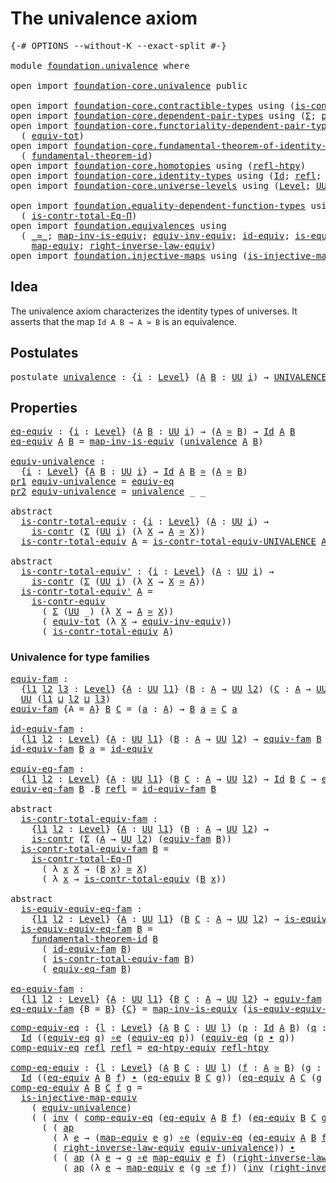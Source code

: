 # The univalence axiom

<pre class="Agda"><a id="33" class="Symbol">{-#</a> <a id="37" class="Keyword">OPTIONS</a> <a id="45" class="Pragma">--without-K</a> <a id="57" class="Pragma">--exact-split</a> <a id="71" class="Symbol">#-}</a>

<a id="76" class="Keyword">module</a> <a id="83" href="foundation.univalence.html" class="Module">foundation.univalence</a> <a id="105" class="Keyword">where</a>

<a id="112" class="Keyword">open</a> <a id="117" class="Keyword">import</a> <a id="124" href="foundation-core.univalence.html" class="Module">foundation-core.univalence</a> <a id="151" class="Keyword">public</a>

<a id="159" class="Keyword">open</a> <a id="164" class="Keyword">import</a> <a id="171" href="foundation-core.contractible-types.html" class="Module">foundation-core.contractible-types</a> <a id="206" class="Keyword">using</a> <a id="212" class="Symbol">(</a><a id="213" href="foundation-core.contractible-types.html#992" class="Function">is-contr</a><a id="221" class="Symbol">;</a> <a id="223" href="foundation-core.contractible-types.html#3297" class="Function">is-contr-equiv</a><a id="237" class="Symbol">)</a>
<a id="239" class="Keyword">open</a> <a id="244" class="Keyword">import</a> <a id="251" href="foundation-core.dependent-pair-types.html" class="Module">foundation-core.dependent-pair-types</a> <a id="288" class="Keyword">using</a> <a id="294" class="Symbol">(</a><a id="295" href="foundation-core.dependent-pair-types.html#502" class="Record">Σ</a><a id="296" class="Symbol">;</a> <a id="298" href="foundation-core.dependent-pair-types.html#575" class="InductiveConstructor">pair</a><a id="302" class="Symbol">;</a> <a id="304" href="foundation-core.dependent-pair-types.html#592" class="Field">pr1</a><a id="307" class="Symbol">;</a> <a id="309" href="foundation-core.dependent-pair-types.html#604" class="Field">pr2</a><a id="312" class="Symbol">)</a>
<a id="314" class="Keyword">open</a> <a id="319" class="Keyword">import</a> <a id="326" href="foundation-core.functoriality-dependent-pair-types.html" class="Module">foundation-core.functoriality-dependent-pair-types</a> <a id="377" class="Keyword">using</a>
  <a id="385" class="Symbol">(</a> <a id="387" href="foundation-core.functoriality-dependent-pair-types.html#6804" class="Function">equiv-tot</a><a id="396" class="Symbol">)</a>
<a id="398" class="Keyword">open</a> <a id="403" class="Keyword">import</a> <a id="410" href="foundation-core.fundamental-theorem-of-identity-types.html" class="Module">foundation-core.fundamental-theorem-of-identity-types</a> <a id="464" class="Keyword">using</a>
  <a id="472" class="Symbol">(</a> <a id="474" href="foundation-core.fundamental-theorem-of-identity-types.html#1888" class="Function">fundamental-theorem-id</a><a id="496" class="Symbol">)</a>
<a id="498" class="Keyword">open</a> <a id="503" class="Keyword">import</a> <a id="510" href="foundation-core.homotopies.html" class="Module">foundation-core.homotopies</a> <a id="537" class="Keyword">using</a> <a id="543" class="Symbol">(</a><a id="544" href="foundation-core.homotopies.html#632" class="Function">refl-htpy</a><a id="553" class="Symbol">)</a>
<a id="555" class="Keyword">open</a> <a id="560" class="Keyword">import</a> <a id="567" href="foundation-core.identity-types.html" class="Module">foundation-core.identity-types</a> <a id="598" class="Keyword">using</a> <a id="604" class="Symbol">(</a><a id="605" href="foundation-core.identity-types.html#641" class="Datatype">Id</a><a id="607" class="Symbol">;</a> <a id="609" href="foundation-core.identity-types.html#694" class="InductiveConstructor">refl</a><a id="613" class="Symbol">;</a> <a id="615" href="foundation-core.identity-types.html#1239" class="Function Operator">_∙_</a><a id="618" class="Symbol">;</a> <a id="620" href="foundation-core.identity-types.html#1552" class="Function">inv</a><a id="623" class="Symbol">;</a> <a id="625" href="foundation-core.identity-types.html#2853" class="Function">ap</a><a id="627" class="Symbol">)</a>
<a id="629" class="Keyword">open</a> <a id="634" class="Keyword">import</a> <a id="641" href="foundation-core.universe-levels.html" class="Module">foundation-core.universe-levels</a> <a id="673" class="Keyword">using</a> <a id="679" class="Symbol">(</a><a id="680" href="Agda.Primitive.html#597" class="Postulate">Level</a><a id="685" class="Symbol">;</a> <a id="687" href="foundation-core.universe-levels.html#222" class="Primitive">UU</a><a id="689" class="Symbol">;</a> <a id="691" href="Agda.Primitive.html#810" class="Primitive Operator">_⊔_</a><a id="694" class="Symbol">)</a>

<a id="697" class="Keyword">open</a> <a id="702" class="Keyword">import</a> <a id="709" href="foundation.equality-dependent-function-types.html" class="Module">foundation.equality-dependent-function-types</a> <a id="754" class="Keyword">using</a>
  <a id="762" class="Symbol">(</a> <a id="764" href="foundation.equality-dependent-function-types.html#1038" class="Function">is-contr-total-Eq-Π</a><a id="783" class="Symbol">)</a>
<a id="785" class="Keyword">open</a> <a id="790" class="Keyword">import</a> <a id="797" href="foundation.equivalences.html" class="Module">foundation.equivalences</a> <a id="821" class="Keyword">using</a>
  <a id="829" class="Symbol">(</a> <a id="831" href="foundation-core.equivalences.html#1607" class="Function Operator">_≃_</a><a id="834" class="Symbol">;</a> <a id="836" href="foundation-core.equivalences.html#4173" class="Function">map-inv-is-equiv</a><a id="852" class="Symbol">;</a> <a id="854" href="foundation.equivalences.html#16010" class="Function">equiv-inv-equiv</a><a id="869" class="Symbol">;</a> <a id="871" href="foundation-core.equivalences.html#2480" class="Function">id-equiv</a><a id="879" class="Symbol">;</a> <a id="881" href="foundation-core.equivalences.html#1542" class="Function">is-equiv</a><a id="889" class="Symbol">;</a> <a id="891" href="foundation-core.equivalences.html#7855" class="Function Operator">_∘e_</a><a id="895" class="Symbol">;</a> <a id="897" href="foundation.equivalences.html#13491" class="Function">eq-htpy-equiv</a><a id="910" class="Symbol">;</a>
    <a id="916" href="foundation-core.equivalences.html#1807" class="Function">map-equiv</a><a id="925" class="Symbol">;</a> <a id="927" href="foundation.equivalences.html#15445" class="Function">right-inverse-law-equiv</a><a id="950" class="Symbol">)</a>
<a id="952" class="Keyword">open</a> <a id="957" class="Keyword">import</a> <a id="964" href="foundation.injective-maps.html" class="Module">foundation.injective-maps</a> <a id="990" class="Keyword">using</a> <a id="996" class="Symbol">(</a><a id="997" href="foundation.injective-maps.html#3001" class="Function">is-injective-map-equiv</a><a id="1019" class="Symbol">)</a>
</pre>
## Idea

The univalence axiom characterizes the identity types of universes. It asserts that the map `Id A B → A ≃ B` is an equivalence.

## Postulates

<pre class="Agda"><a id="1187" class="Keyword">postulate</a> <a id="univalence"></a><a id="1197" href="foundation.univalence.html#1197" class="Postulate">univalence</a> <a id="1208" class="Symbol">:</a> <a id="1210" class="Symbol">{</a><a id="1211" href="foundation.univalence.html#1211" class="Bound">i</a> <a id="1213" class="Symbol">:</a> <a id="1215" href="Agda.Primitive.html#597" class="Postulate">Level</a><a id="1220" class="Symbol">}</a> <a id="1222" class="Symbol">(</a><a id="1223" href="foundation.univalence.html#1223" class="Bound">A</a> <a id="1225" href="foundation.univalence.html#1225" class="Bound">B</a> <a id="1227" class="Symbol">:</a> <a id="1229" href="foundation-core.universe-levels.html#222" class="Primitive">UU</a> <a id="1232" href="foundation.univalence.html#1211" class="Bound">i</a><a id="1233" class="Symbol">)</a> <a id="1235" class="Symbol">→</a> <a id="1237" href="foundation-core.univalence.html#920" class="Function">UNIVALENCE</a> <a id="1248" href="foundation.univalence.html#1223" class="Bound">A</a> <a id="1250" href="foundation.univalence.html#1225" class="Bound">B</a>
</pre>
## Properties

<pre class="Agda"><a id="eq-equiv"></a><a id="1280" href="foundation.univalence.html#1280" class="Function">eq-equiv</a> <a id="1289" class="Symbol">:</a> <a id="1291" class="Symbol">{</a><a id="1292" href="foundation.univalence.html#1292" class="Bound">i</a> <a id="1294" class="Symbol">:</a> <a id="1296" href="Agda.Primitive.html#597" class="Postulate">Level</a><a id="1301" class="Symbol">}</a> <a id="1303" class="Symbol">(</a><a id="1304" href="foundation.univalence.html#1304" class="Bound">A</a> <a id="1306" href="foundation.univalence.html#1306" class="Bound">B</a> <a id="1308" class="Symbol">:</a> <a id="1310" href="foundation-core.universe-levels.html#222" class="Primitive">UU</a> <a id="1313" href="foundation.univalence.html#1292" class="Bound">i</a><a id="1314" class="Symbol">)</a> <a id="1316" class="Symbol">→</a> <a id="1318" class="Symbol">(</a><a id="1319" href="foundation.univalence.html#1304" class="Bound">A</a> <a id="1321" href="foundation-core.equivalences.html#1607" class="Function Operator">≃</a> <a id="1323" href="foundation.univalence.html#1306" class="Bound">B</a><a id="1324" class="Symbol">)</a> <a id="1326" class="Symbol">→</a> <a id="1328" href="foundation-core.identity-types.html#641" class="Datatype">Id</a> <a id="1331" href="foundation.univalence.html#1304" class="Bound">A</a> <a id="1333" href="foundation.univalence.html#1306" class="Bound">B</a>
<a id="1335" href="foundation.univalence.html#1280" class="Function">eq-equiv</a> <a id="1344" href="foundation.univalence.html#1344" class="Bound">A</a> <a id="1346" href="foundation.univalence.html#1346" class="Bound">B</a> <a id="1348" class="Symbol">=</a> <a id="1350" href="foundation-core.equivalences.html#4173" class="Function">map-inv-is-equiv</a> <a id="1367" class="Symbol">(</a><a id="1368" href="foundation.univalence.html#1197" class="Postulate">univalence</a> <a id="1379" href="foundation.univalence.html#1344" class="Bound">A</a> <a id="1381" href="foundation.univalence.html#1346" class="Bound">B</a><a id="1382" class="Symbol">)</a>

<a id="equiv-univalence"></a><a id="1385" href="foundation.univalence.html#1385" class="Function">equiv-univalence</a> <a id="1402" class="Symbol">:</a>
  <a id="1406" class="Symbol">{</a><a id="1407" href="foundation.univalence.html#1407" class="Bound">i</a> <a id="1409" class="Symbol">:</a> <a id="1411" href="Agda.Primitive.html#597" class="Postulate">Level</a><a id="1416" class="Symbol">}</a> <a id="1418" class="Symbol">{</a><a id="1419" href="foundation.univalence.html#1419" class="Bound">A</a> <a id="1421" href="foundation.univalence.html#1421" class="Bound">B</a> <a id="1423" class="Symbol">:</a> <a id="1425" href="foundation-core.universe-levels.html#222" class="Primitive">UU</a> <a id="1428" href="foundation.univalence.html#1407" class="Bound">i</a><a id="1429" class="Symbol">}</a> <a id="1431" class="Symbol">→</a> <a id="1433" href="foundation-core.identity-types.html#641" class="Datatype">Id</a> <a id="1436" href="foundation.univalence.html#1419" class="Bound">A</a> <a id="1438" href="foundation.univalence.html#1421" class="Bound">B</a> <a id="1440" href="foundation-core.equivalences.html#1607" class="Function Operator">≃</a> <a id="1442" class="Symbol">(</a><a id="1443" href="foundation.univalence.html#1419" class="Bound">A</a> <a id="1445" href="foundation-core.equivalences.html#1607" class="Function Operator">≃</a> <a id="1447" href="foundation.univalence.html#1421" class="Bound">B</a><a id="1448" class="Symbol">)</a>
<a id="1450" href="foundation-core.dependent-pair-types.html#592" class="Field">pr1</a> <a id="1454" href="foundation.univalence.html#1385" class="Function">equiv-univalence</a> <a id="1471" class="Symbol">=</a> <a id="1473" href="foundation-core.univalence.html#832" class="Function">equiv-eq</a>
<a id="1482" href="foundation-core.dependent-pair-types.html#604" class="Field">pr2</a> <a id="1486" href="foundation.univalence.html#1385" class="Function">equiv-univalence</a> <a id="1503" class="Symbol">=</a> <a id="1505" href="foundation.univalence.html#1197" class="Postulate">univalence</a> <a id="1516" class="Symbol">_</a> <a id="1518" class="Symbol">_</a>

<a id="1521" class="Keyword">abstract</a>
  <a id="is-contr-total-equiv"></a><a id="1532" href="foundation.univalence.html#1532" class="Function">is-contr-total-equiv</a> <a id="1553" class="Symbol">:</a> <a id="1555" class="Symbol">{</a><a id="1556" href="foundation.univalence.html#1556" class="Bound">i</a> <a id="1558" class="Symbol">:</a> <a id="1560" href="Agda.Primitive.html#597" class="Postulate">Level</a><a id="1565" class="Symbol">}</a> <a id="1567" class="Symbol">(</a><a id="1568" href="foundation.univalence.html#1568" class="Bound">A</a> <a id="1570" class="Symbol">:</a> <a id="1572" href="foundation-core.universe-levels.html#222" class="Primitive">UU</a> <a id="1575" href="foundation.univalence.html#1556" class="Bound">i</a><a id="1576" class="Symbol">)</a> <a id="1578" class="Symbol">→</a>
    <a id="1584" href="foundation-core.contractible-types.html#992" class="Function">is-contr</a> <a id="1593" class="Symbol">(</a><a id="1594" href="foundation-core.dependent-pair-types.html#502" class="Record">Σ</a> <a id="1596" class="Symbol">(</a><a id="1597" href="foundation-core.universe-levels.html#222" class="Primitive">UU</a> <a id="1600" href="foundation.univalence.html#1556" class="Bound">i</a><a id="1601" class="Symbol">)</a> <a id="1603" class="Symbol">(λ</a> <a id="1606" href="foundation.univalence.html#1606" class="Bound">X</a> <a id="1608" class="Symbol">→</a> <a id="1610" href="foundation.univalence.html#1568" class="Bound">A</a> <a id="1612" href="foundation-core.equivalences.html#1607" class="Function Operator">≃</a> <a id="1614" href="foundation.univalence.html#1606" class="Bound">X</a><a id="1615" class="Symbol">))</a>
  <a id="1620" href="foundation.univalence.html#1532" class="Function">is-contr-total-equiv</a> <a id="1641" href="foundation.univalence.html#1641" class="Bound">A</a> <a id="1643" class="Symbol">=</a> <a id="1645" href="foundation-core.univalence.html#1151" class="Function">is-contr-total-equiv-UNIVALENCE</a> <a id="1677" href="foundation.univalence.html#1641" class="Bound">A</a> <a id="1679" class="Symbol">(</a><a id="1680" href="foundation.univalence.html#1197" class="Postulate">univalence</a> <a id="1691" href="foundation.univalence.html#1641" class="Bound">A</a><a id="1692" class="Symbol">)</a>

<a id="1695" class="Keyword">abstract</a>
  <a id="is-contr-total-equiv&#39;"></a><a id="1706" href="foundation.univalence.html#1706" class="Function">is-contr-total-equiv&#39;</a> <a id="1728" class="Symbol">:</a> <a id="1730" class="Symbol">{</a><a id="1731" href="foundation.univalence.html#1731" class="Bound">i</a> <a id="1733" class="Symbol">:</a> <a id="1735" href="Agda.Primitive.html#597" class="Postulate">Level</a><a id="1740" class="Symbol">}</a> <a id="1742" class="Symbol">(</a><a id="1743" href="foundation.univalence.html#1743" class="Bound">A</a> <a id="1745" class="Symbol">:</a> <a id="1747" href="foundation-core.universe-levels.html#222" class="Primitive">UU</a> <a id="1750" href="foundation.univalence.html#1731" class="Bound">i</a><a id="1751" class="Symbol">)</a> <a id="1753" class="Symbol">→</a>
    <a id="1759" href="foundation-core.contractible-types.html#992" class="Function">is-contr</a> <a id="1768" class="Symbol">(</a><a id="1769" href="foundation-core.dependent-pair-types.html#502" class="Record">Σ</a> <a id="1771" class="Symbol">(</a><a id="1772" href="foundation-core.universe-levels.html#222" class="Primitive">UU</a> <a id="1775" href="foundation.univalence.html#1731" class="Bound">i</a><a id="1776" class="Symbol">)</a> <a id="1778" class="Symbol">(λ</a> <a id="1781" href="foundation.univalence.html#1781" class="Bound">X</a> <a id="1783" class="Symbol">→</a> <a id="1785" href="foundation.univalence.html#1781" class="Bound">X</a> <a id="1787" href="foundation-core.equivalences.html#1607" class="Function Operator">≃</a> <a id="1789" href="foundation.univalence.html#1743" class="Bound">A</a><a id="1790" class="Symbol">))</a>
  <a id="1795" href="foundation.univalence.html#1706" class="Function">is-contr-total-equiv&#39;</a> <a id="1817" href="foundation.univalence.html#1817" class="Bound">A</a> <a id="1819" class="Symbol">=</a>
    <a id="1825" href="foundation-core.contractible-types.html#3297" class="Function">is-contr-equiv</a>
      <a id="1846" class="Symbol">(</a> <a id="1848" href="foundation-core.dependent-pair-types.html#502" class="Record">Σ</a> <a id="1850" class="Symbol">(</a><a id="1851" href="foundation-core.universe-levels.html#222" class="Primitive">UU</a> <a id="1854" class="Symbol">_)</a> <a id="1857" class="Symbol">(λ</a> <a id="1860" href="foundation.univalence.html#1860" class="Bound">X</a> <a id="1862" class="Symbol">→</a> <a id="1864" href="foundation.univalence.html#1817" class="Bound">A</a> <a id="1866" href="foundation-core.equivalences.html#1607" class="Function Operator">≃</a> <a id="1868" href="foundation.univalence.html#1860" class="Bound">X</a><a id="1869" class="Symbol">))</a>
      <a id="1878" class="Symbol">(</a> <a id="1880" href="foundation-core.functoriality-dependent-pair-types.html#6804" class="Function">equiv-tot</a> <a id="1890" class="Symbol">(λ</a> <a id="1893" href="foundation.univalence.html#1893" class="Bound">X</a> <a id="1895" class="Symbol">→</a> <a id="1897" href="foundation.equivalences.html#16010" class="Function">equiv-inv-equiv</a><a id="1912" class="Symbol">))</a>
      <a id="1921" class="Symbol">(</a> <a id="1923" href="foundation.univalence.html#1532" class="Function">is-contr-total-equiv</a> <a id="1944" href="foundation.univalence.html#1817" class="Bound">A</a><a id="1945" class="Symbol">)</a>
</pre>
### Univalence for type families

<pre class="Agda"><a id="equiv-fam"></a><a id="1994" href="foundation.univalence.html#1994" class="Function">equiv-fam</a> <a id="2004" class="Symbol">:</a>
  <a id="2008" class="Symbol">{</a><a id="2009" href="foundation.univalence.html#2009" class="Bound">l1</a> <a id="2012" href="foundation.univalence.html#2012" class="Bound">l2</a> <a id="2015" href="foundation.univalence.html#2015" class="Bound">l3</a> <a id="2018" class="Symbol">:</a> <a id="2020" href="Agda.Primitive.html#597" class="Postulate">Level</a><a id="2025" class="Symbol">}</a> <a id="2027" class="Symbol">{</a><a id="2028" href="foundation.univalence.html#2028" class="Bound">A</a> <a id="2030" class="Symbol">:</a> <a id="2032" href="foundation-core.universe-levels.html#222" class="Primitive">UU</a> <a id="2035" href="foundation.univalence.html#2009" class="Bound">l1</a><a id="2037" class="Symbol">}</a> <a id="2039" class="Symbol">(</a><a id="2040" href="foundation.univalence.html#2040" class="Bound">B</a> <a id="2042" class="Symbol">:</a> <a id="2044" href="foundation.univalence.html#2028" class="Bound">A</a> <a id="2046" class="Symbol">→</a> <a id="2048" href="foundation-core.universe-levels.html#222" class="Primitive">UU</a> <a id="2051" href="foundation.univalence.html#2012" class="Bound">l2</a><a id="2053" class="Symbol">)</a> <a id="2055" class="Symbol">(</a><a id="2056" href="foundation.univalence.html#2056" class="Bound">C</a> <a id="2058" class="Symbol">:</a> <a id="2060" href="foundation.univalence.html#2028" class="Bound">A</a> <a id="2062" class="Symbol">→</a> <a id="2064" href="foundation-core.universe-levels.html#222" class="Primitive">UU</a> <a id="2067" href="foundation.univalence.html#2015" class="Bound">l3</a><a id="2069" class="Symbol">)</a> <a id="2071" class="Symbol">→</a>
  <a id="2075" href="foundation-core.universe-levels.html#222" class="Primitive">UU</a> <a id="2078" class="Symbol">(</a><a id="2079" href="foundation.univalence.html#2009" class="Bound">l1</a> <a id="2082" href="Agda.Primitive.html#810" class="Primitive Operator">⊔</a> <a id="2084" href="foundation.univalence.html#2012" class="Bound">l2</a> <a id="2087" href="Agda.Primitive.html#810" class="Primitive Operator">⊔</a> <a id="2089" href="foundation.univalence.html#2015" class="Bound">l3</a><a id="2091" class="Symbol">)</a>
<a id="2093" href="foundation.univalence.html#1994" class="Function">equiv-fam</a> <a id="2103" class="Symbol">{</a><a id="2104" class="Argument">A</a> <a id="2106" class="Symbol">=</a> <a id="2108" href="foundation.univalence.html#2108" class="Bound">A</a><a id="2109" class="Symbol">}</a> <a id="2111" href="foundation.univalence.html#2111" class="Bound">B</a> <a id="2113" href="foundation.univalence.html#2113" class="Bound">C</a> <a id="2115" class="Symbol">=</a> <a id="2117" class="Symbol">(</a><a id="2118" href="foundation.univalence.html#2118" class="Bound">a</a> <a id="2120" class="Symbol">:</a> <a id="2122" href="foundation.univalence.html#2108" class="Bound">A</a><a id="2123" class="Symbol">)</a> <a id="2125" class="Symbol">→</a> <a id="2127" href="foundation.univalence.html#2111" class="Bound">B</a> <a id="2129" href="foundation.univalence.html#2118" class="Bound">a</a> <a id="2131" href="foundation-core.equivalences.html#1607" class="Function Operator">≃</a> <a id="2133" href="foundation.univalence.html#2113" class="Bound">C</a> <a id="2135" href="foundation.univalence.html#2118" class="Bound">a</a>

<a id="id-equiv-fam"></a><a id="2138" href="foundation.univalence.html#2138" class="Function">id-equiv-fam</a> <a id="2151" class="Symbol">:</a>
  <a id="2155" class="Symbol">{</a><a id="2156" href="foundation.univalence.html#2156" class="Bound">l1</a> <a id="2159" href="foundation.univalence.html#2159" class="Bound">l2</a> <a id="2162" class="Symbol">:</a> <a id="2164" href="Agda.Primitive.html#597" class="Postulate">Level</a><a id="2169" class="Symbol">}</a> <a id="2171" class="Symbol">{</a><a id="2172" href="foundation.univalence.html#2172" class="Bound">A</a> <a id="2174" class="Symbol">:</a> <a id="2176" href="foundation-core.universe-levels.html#222" class="Primitive">UU</a> <a id="2179" href="foundation.univalence.html#2156" class="Bound">l1</a><a id="2181" class="Symbol">}</a> <a id="2183" class="Symbol">(</a><a id="2184" href="foundation.univalence.html#2184" class="Bound">B</a> <a id="2186" class="Symbol">:</a> <a id="2188" href="foundation.univalence.html#2172" class="Bound">A</a> <a id="2190" class="Symbol">→</a> <a id="2192" href="foundation-core.universe-levels.html#222" class="Primitive">UU</a> <a id="2195" href="foundation.univalence.html#2159" class="Bound">l2</a><a id="2197" class="Symbol">)</a> <a id="2199" class="Symbol">→</a> <a id="2201" href="foundation.univalence.html#1994" class="Function">equiv-fam</a> <a id="2211" href="foundation.univalence.html#2184" class="Bound">B</a> <a id="2213" href="foundation.univalence.html#2184" class="Bound">B</a>
<a id="2215" href="foundation.univalence.html#2138" class="Function">id-equiv-fam</a> <a id="2228" href="foundation.univalence.html#2228" class="Bound">B</a> <a id="2230" href="foundation.univalence.html#2230" class="Bound">a</a> <a id="2232" class="Symbol">=</a> <a id="2234" href="foundation-core.equivalences.html#2480" class="Function">id-equiv</a>

<a id="equiv-eq-fam"></a><a id="2244" href="foundation.univalence.html#2244" class="Function">equiv-eq-fam</a> <a id="2257" class="Symbol">:</a>
  <a id="2261" class="Symbol">{</a><a id="2262" href="foundation.univalence.html#2262" class="Bound">l1</a> <a id="2265" href="foundation.univalence.html#2265" class="Bound">l2</a> <a id="2268" class="Symbol">:</a> <a id="2270" href="Agda.Primitive.html#597" class="Postulate">Level</a><a id="2275" class="Symbol">}</a> <a id="2277" class="Symbol">{</a><a id="2278" href="foundation.univalence.html#2278" class="Bound">A</a> <a id="2280" class="Symbol">:</a> <a id="2282" href="foundation-core.universe-levels.html#222" class="Primitive">UU</a> <a id="2285" href="foundation.univalence.html#2262" class="Bound">l1</a><a id="2287" class="Symbol">}</a> <a id="2289" class="Symbol">(</a><a id="2290" href="foundation.univalence.html#2290" class="Bound">B</a> <a id="2292" href="foundation.univalence.html#2292" class="Bound">C</a> <a id="2294" class="Symbol">:</a> <a id="2296" href="foundation.univalence.html#2278" class="Bound">A</a> <a id="2298" class="Symbol">→</a> <a id="2300" href="foundation-core.universe-levels.html#222" class="Primitive">UU</a> <a id="2303" href="foundation.univalence.html#2265" class="Bound">l2</a><a id="2305" class="Symbol">)</a> <a id="2307" class="Symbol">→</a> <a id="2309" href="foundation-core.identity-types.html#641" class="Datatype">Id</a> <a id="2312" href="foundation.univalence.html#2290" class="Bound">B</a> <a id="2314" href="foundation.univalence.html#2292" class="Bound">C</a> <a id="2316" class="Symbol">→</a> <a id="2318" href="foundation.univalence.html#1994" class="Function">equiv-fam</a> <a id="2328" href="foundation.univalence.html#2290" class="Bound">B</a> <a id="2330" href="foundation.univalence.html#2292" class="Bound">C</a>
<a id="2332" href="foundation.univalence.html#2244" class="Function">equiv-eq-fam</a> <a id="2345" href="foundation.univalence.html#2345" class="Bound">B</a> <a id="2347" class="DottedPattern Symbol">.</a><a id="2348" href="foundation.univalence.html#2345" class="DottedPattern Bound">B</a> <a id="2350" href="foundation-core.identity-types.html#694" class="InductiveConstructor">refl</a> <a id="2355" class="Symbol">=</a> <a id="2357" href="foundation.univalence.html#2138" class="Function">id-equiv-fam</a> <a id="2370" href="foundation.univalence.html#2345" class="Bound">B</a>

<a id="2373" class="Keyword">abstract</a>
  <a id="is-contr-total-equiv-fam"></a><a id="2384" href="foundation.univalence.html#2384" class="Function">is-contr-total-equiv-fam</a> <a id="2409" class="Symbol">:</a>
    <a id="2415" class="Symbol">{</a><a id="2416" href="foundation.univalence.html#2416" class="Bound">l1</a> <a id="2419" href="foundation.univalence.html#2419" class="Bound">l2</a> <a id="2422" class="Symbol">:</a> <a id="2424" href="Agda.Primitive.html#597" class="Postulate">Level</a><a id="2429" class="Symbol">}</a> <a id="2431" class="Symbol">{</a><a id="2432" href="foundation.univalence.html#2432" class="Bound">A</a> <a id="2434" class="Symbol">:</a> <a id="2436" href="foundation-core.universe-levels.html#222" class="Primitive">UU</a> <a id="2439" href="foundation.univalence.html#2416" class="Bound">l1</a><a id="2441" class="Symbol">}</a> <a id="2443" class="Symbol">(</a><a id="2444" href="foundation.univalence.html#2444" class="Bound">B</a> <a id="2446" class="Symbol">:</a> <a id="2448" href="foundation.univalence.html#2432" class="Bound">A</a> <a id="2450" class="Symbol">→</a> <a id="2452" href="foundation-core.universe-levels.html#222" class="Primitive">UU</a> <a id="2455" href="foundation.univalence.html#2419" class="Bound">l2</a><a id="2457" class="Symbol">)</a> <a id="2459" class="Symbol">→</a>
    <a id="2465" href="foundation-core.contractible-types.html#992" class="Function">is-contr</a> <a id="2474" class="Symbol">(</a><a id="2475" href="foundation-core.dependent-pair-types.html#502" class="Record">Σ</a> <a id="2477" class="Symbol">(</a><a id="2478" href="foundation.univalence.html#2432" class="Bound">A</a> <a id="2480" class="Symbol">→</a> <a id="2482" href="foundation-core.universe-levels.html#222" class="Primitive">UU</a> <a id="2485" href="foundation.univalence.html#2419" class="Bound">l2</a><a id="2487" class="Symbol">)</a> <a id="2489" class="Symbol">(</a><a id="2490" href="foundation.univalence.html#1994" class="Function">equiv-fam</a> <a id="2500" href="foundation.univalence.html#2444" class="Bound">B</a><a id="2501" class="Symbol">))</a>
  <a id="2506" href="foundation.univalence.html#2384" class="Function">is-contr-total-equiv-fam</a> <a id="2531" href="foundation.univalence.html#2531" class="Bound">B</a> <a id="2533" class="Symbol">=</a>
    <a id="2539" href="foundation.equality-dependent-function-types.html#1038" class="Function">is-contr-total-Eq-Π</a>
      <a id="2565" class="Symbol">(</a> <a id="2567" class="Symbol">λ</a> <a id="2569" href="foundation.univalence.html#2569" class="Bound">x</a> <a id="2571" href="foundation.univalence.html#2571" class="Bound">X</a> <a id="2573" class="Symbol">→</a> <a id="2575" class="Symbol">(</a><a id="2576" href="foundation.univalence.html#2531" class="Bound">B</a> <a id="2578" href="foundation.univalence.html#2569" class="Bound">x</a><a id="2579" class="Symbol">)</a> <a id="2581" href="foundation-core.equivalences.html#1607" class="Function Operator">≃</a> <a id="2583" href="foundation.univalence.html#2571" class="Bound">X</a><a id="2584" class="Symbol">)</a>
      <a id="2592" class="Symbol">(</a> <a id="2594" class="Symbol">λ</a> <a id="2596" href="foundation.univalence.html#2596" class="Bound">x</a> <a id="2598" class="Symbol">→</a> <a id="2600" href="foundation.univalence.html#1532" class="Function">is-contr-total-equiv</a> <a id="2621" class="Symbol">(</a><a id="2622" href="foundation.univalence.html#2531" class="Bound">B</a> <a id="2624" href="foundation.univalence.html#2596" class="Bound">x</a><a id="2625" class="Symbol">))</a>

<a id="2629" class="Keyword">abstract</a>
  <a id="is-equiv-equiv-eq-fam"></a><a id="2640" href="foundation.univalence.html#2640" class="Function">is-equiv-equiv-eq-fam</a> <a id="2662" class="Symbol">:</a>
    <a id="2668" class="Symbol">{</a><a id="2669" href="foundation.univalence.html#2669" class="Bound">l1</a> <a id="2672" href="foundation.univalence.html#2672" class="Bound">l2</a> <a id="2675" class="Symbol">:</a> <a id="2677" href="Agda.Primitive.html#597" class="Postulate">Level</a><a id="2682" class="Symbol">}</a> <a id="2684" class="Symbol">{</a><a id="2685" href="foundation.univalence.html#2685" class="Bound">A</a> <a id="2687" class="Symbol">:</a> <a id="2689" href="foundation-core.universe-levels.html#222" class="Primitive">UU</a> <a id="2692" href="foundation.univalence.html#2669" class="Bound">l1</a><a id="2694" class="Symbol">}</a> <a id="2696" class="Symbol">(</a><a id="2697" href="foundation.univalence.html#2697" class="Bound">B</a> <a id="2699" href="foundation.univalence.html#2699" class="Bound">C</a> <a id="2701" class="Symbol">:</a> <a id="2703" href="foundation.univalence.html#2685" class="Bound">A</a> <a id="2705" class="Symbol">→</a> <a id="2707" href="foundation-core.universe-levels.html#222" class="Primitive">UU</a> <a id="2710" href="foundation.univalence.html#2672" class="Bound">l2</a><a id="2712" class="Symbol">)</a> <a id="2714" class="Symbol">→</a> <a id="2716" href="foundation-core.equivalences.html#1542" class="Function">is-equiv</a> <a id="2725" class="Symbol">(</a><a id="2726" href="foundation.univalence.html#2244" class="Function">equiv-eq-fam</a> <a id="2739" href="foundation.univalence.html#2697" class="Bound">B</a> <a id="2741" href="foundation.univalence.html#2699" class="Bound">C</a><a id="2742" class="Symbol">)</a>
  <a id="2746" href="foundation.univalence.html#2640" class="Function">is-equiv-equiv-eq-fam</a> <a id="2768" href="foundation.univalence.html#2768" class="Bound">B</a> <a id="2770" class="Symbol">=</a>
    <a id="2776" href="foundation-core.fundamental-theorem-of-identity-types.html#1888" class="Function">fundamental-theorem-id</a> <a id="2799" href="foundation.univalence.html#2768" class="Bound">B</a>
      <a id="2807" class="Symbol">(</a> <a id="2809" href="foundation.univalence.html#2138" class="Function">id-equiv-fam</a> <a id="2822" href="foundation.univalence.html#2768" class="Bound">B</a><a id="2823" class="Symbol">)</a>
      <a id="2831" class="Symbol">(</a> <a id="2833" href="foundation.univalence.html#2384" class="Function">is-contr-total-equiv-fam</a> <a id="2858" href="foundation.univalence.html#2768" class="Bound">B</a><a id="2859" class="Symbol">)</a>
      <a id="2867" class="Symbol">(</a> <a id="2869" href="foundation.univalence.html#2244" class="Function">equiv-eq-fam</a> <a id="2882" href="foundation.univalence.html#2768" class="Bound">B</a><a id="2883" class="Symbol">)</a>

<a id="eq-equiv-fam"></a><a id="2886" href="foundation.univalence.html#2886" class="Function">eq-equiv-fam</a> <a id="2899" class="Symbol">:</a>
  <a id="2903" class="Symbol">{</a><a id="2904" href="foundation.univalence.html#2904" class="Bound">l1</a> <a id="2907" href="foundation.univalence.html#2907" class="Bound">l2</a> <a id="2910" class="Symbol">:</a> <a id="2912" href="Agda.Primitive.html#597" class="Postulate">Level</a><a id="2917" class="Symbol">}</a> <a id="2919" class="Symbol">{</a><a id="2920" href="foundation.univalence.html#2920" class="Bound">A</a> <a id="2922" class="Symbol">:</a> <a id="2924" href="foundation-core.universe-levels.html#222" class="Primitive">UU</a> <a id="2927" href="foundation.univalence.html#2904" class="Bound">l1</a><a id="2929" class="Symbol">}</a> <a id="2931" class="Symbol">{</a><a id="2932" href="foundation.univalence.html#2932" class="Bound">B</a> <a id="2934" href="foundation.univalence.html#2934" class="Bound">C</a> <a id="2936" class="Symbol">:</a> <a id="2938" href="foundation.univalence.html#2920" class="Bound">A</a> <a id="2940" class="Symbol">→</a> <a id="2942" href="foundation-core.universe-levels.html#222" class="Primitive">UU</a> <a id="2945" href="foundation.univalence.html#2907" class="Bound">l2</a><a id="2947" class="Symbol">}</a> <a id="2949" class="Symbol">→</a> <a id="2951" href="foundation.univalence.html#1994" class="Function">equiv-fam</a> <a id="2961" href="foundation.univalence.html#2932" class="Bound">B</a> <a id="2963" href="foundation.univalence.html#2934" class="Bound">C</a> <a id="2965" class="Symbol">→</a> <a id="2967" href="foundation-core.identity-types.html#641" class="Datatype">Id</a> <a id="2970" href="foundation.univalence.html#2932" class="Bound">B</a> <a id="2972" href="foundation.univalence.html#2934" class="Bound">C</a>
<a id="2974" href="foundation.univalence.html#2886" class="Function">eq-equiv-fam</a> <a id="2987" class="Symbol">{</a><a id="2988" class="Argument">B</a> <a id="2990" class="Symbol">=</a> <a id="2992" href="foundation.univalence.html#2992" class="Bound">B</a><a id="2993" class="Symbol">}</a> <a id="2995" class="Symbol">{</a><a id="2996" href="foundation.univalence.html#2996" class="Bound">C</a><a id="2997" class="Symbol">}</a> <a id="2999" class="Symbol">=</a> <a id="3001" href="foundation-core.equivalences.html#4173" class="Function">map-inv-is-equiv</a> <a id="3018" class="Symbol">(</a><a id="3019" href="foundation.univalence.html#2640" class="Function">is-equiv-equiv-eq-fam</a> <a id="3041" href="foundation.univalence.html#2992" class="Bound">B</a> <a id="3043" href="foundation.univalence.html#2996" class="Bound">C</a><a id="3044" class="Symbol">)</a>
</pre>
<pre class="Agda"><a id="comp-equiv-eq"></a><a id="3059" href="foundation.univalence.html#3059" class="Function">comp-equiv-eq</a> <a id="3073" class="Symbol">:</a> <a id="3075" class="Symbol">{</a><a id="3076" href="foundation.univalence.html#3076" class="Bound">l</a> <a id="3078" class="Symbol">:</a> <a id="3080" href="Agda.Primitive.html#597" class="Postulate">Level</a><a id="3085" class="Symbol">}</a> <a id="3087" class="Symbol">{</a><a id="3088" href="foundation.univalence.html#3088" class="Bound">A</a> <a id="3090" href="foundation.univalence.html#3090" class="Bound">B</a> <a id="3092" href="foundation.univalence.html#3092" class="Bound">C</a> <a id="3094" class="Symbol">:</a> <a id="3096" href="foundation-core.universe-levels.html#222" class="Primitive">UU</a> <a id="3099" href="foundation.univalence.html#3076" class="Bound">l</a><a id="3100" class="Symbol">}</a> <a id="3102" class="Symbol">(</a><a id="3103" href="foundation.univalence.html#3103" class="Bound">p</a> <a id="3105" class="Symbol">:</a> <a id="3107" href="foundation-core.identity-types.html#641" class="Datatype">Id</a> <a id="3110" href="foundation.univalence.html#3088" class="Bound">A</a> <a id="3112" href="foundation.univalence.html#3090" class="Bound">B</a><a id="3113" class="Symbol">)</a> <a id="3115" class="Symbol">(</a><a id="3116" href="foundation.univalence.html#3116" class="Bound">q</a> <a id="3118" class="Symbol">:</a> <a id="3120" href="foundation-core.identity-types.html#641" class="Datatype">Id</a> <a id="3123" href="foundation.univalence.html#3090" class="Bound">B</a> <a id="3125" href="foundation.univalence.html#3092" class="Bound">C</a><a id="3126" class="Symbol">)</a> <a id="3128" class="Symbol">→</a>
  <a id="3132" href="foundation-core.identity-types.html#641" class="Datatype">Id</a> <a id="3135" class="Symbol">((</a><a id="3137" href="foundation-core.univalence.html#832" class="Function">equiv-eq</a> <a id="3146" href="foundation.univalence.html#3116" class="Bound">q</a><a id="3147" class="Symbol">)</a> <a id="3149" href="foundation-core.equivalences.html#7855" class="Function Operator">∘e</a> <a id="3152" class="Symbol">(</a><a id="3153" href="foundation-core.univalence.html#832" class="Function">equiv-eq</a> <a id="3162" href="foundation.univalence.html#3103" class="Bound">p</a><a id="3163" class="Symbol">))</a> <a id="3166" class="Symbol">(</a><a id="3167" href="foundation-core.univalence.html#832" class="Function">equiv-eq</a> <a id="3176" class="Symbol">(</a><a id="3177" href="foundation.univalence.html#3103" class="Bound">p</a> <a id="3179" href="foundation-core.identity-types.html#1239" class="Function Operator">∙</a> <a id="3181" href="foundation.univalence.html#3116" class="Bound">q</a><a id="3182" class="Symbol">))</a> 
<a id="3186" href="foundation.univalence.html#3059" class="Function">comp-equiv-eq</a> <a id="3200" href="foundation-core.identity-types.html#694" class="InductiveConstructor">refl</a> <a id="3205" href="foundation-core.identity-types.html#694" class="InductiveConstructor">refl</a> <a id="3210" class="Symbol">=</a> <a id="3212" href="foundation.equivalences.html#13491" class="Function">eq-htpy-equiv</a> <a id="3226" href="foundation-core.homotopies.html#632" class="Function">refl-htpy</a>

<a id="comp-eq-equiv"></a><a id="3237" href="foundation.univalence.html#3237" class="Function">comp-eq-equiv</a> <a id="3251" class="Symbol">:</a> <a id="3253" class="Symbol">{</a><a id="3254" href="foundation.univalence.html#3254" class="Bound">l</a> <a id="3256" class="Symbol">:</a> <a id="3258" href="Agda.Primitive.html#597" class="Postulate">Level</a><a id="3263" class="Symbol">}</a> <a id="3265" class="Symbol">(</a><a id="3266" href="foundation.univalence.html#3266" class="Bound">A</a> <a id="3268" href="foundation.univalence.html#3268" class="Bound">B</a> <a id="3270" href="foundation.univalence.html#3270" class="Bound">C</a> <a id="3272" class="Symbol">:</a> <a id="3274" href="foundation-core.universe-levels.html#222" class="Primitive">UU</a> <a id="3277" href="foundation.univalence.html#3254" class="Bound">l</a><a id="3278" class="Symbol">)</a> <a id="3280" class="Symbol">(</a><a id="3281" href="foundation.univalence.html#3281" class="Bound">f</a> <a id="3283" class="Symbol">:</a> <a id="3285" href="foundation.univalence.html#3266" class="Bound">A</a> <a id="3287" href="foundation-core.equivalences.html#1607" class="Function Operator">≃</a> <a id="3289" href="foundation.univalence.html#3268" class="Bound">B</a><a id="3290" class="Symbol">)</a> <a id="3292" class="Symbol">(</a><a id="3293" href="foundation.univalence.html#3293" class="Bound">g</a> <a id="3295" class="Symbol">:</a> <a id="3297" href="foundation.univalence.html#3268" class="Bound">B</a> <a id="3299" href="foundation-core.equivalences.html#1607" class="Function Operator">≃</a> <a id="3301" href="foundation.univalence.html#3270" class="Bound">C</a><a id="3302" class="Symbol">)</a> <a id="3304" class="Symbol">→</a>
  <a id="3308" href="foundation-core.identity-types.html#641" class="Datatype">Id</a> <a id="3311" class="Symbol">((</a><a id="3313" href="foundation.univalence.html#1280" class="Function">eq-equiv</a> <a id="3322" href="foundation.univalence.html#3266" class="Bound">A</a> <a id="3324" href="foundation.univalence.html#3268" class="Bound">B</a> <a id="3326" href="foundation.univalence.html#3281" class="Bound">f</a><a id="3327" class="Symbol">)</a> <a id="3329" href="foundation-core.identity-types.html#1239" class="Function Operator">∙</a> <a id="3331" class="Symbol">(</a><a id="3332" href="foundation.univalence.html#1280" class="Function">eq-equiv</a> <a id="3341" href="foundation.univalence.html#3268" class="Bound">B</a> <a id="3343" href="foundation.univalence.html#3270" class="Bound">C</a> <a id="3345" href="foundation.univalence.html#3293" class="Bound">g</a><a id="3346" class="Symbol">))</a> <a id="3349" class="Symbol">(</a><a id="3350" href="foundation.univalence.html#1280" class="Function">eq-equiv</a> <a id="3359" href="foundation.univalence.html#3266" class="Bound">A</a> <a id="3361" href="foundation.univalence.html#3270" class="Bound">C</a> <a id="3363" class="Symbol">(</a><a id="3364" href="foundation.univalence.html#3293" class="Bound">g</a> <a id="3366" href="foundation-core.equivalences.html#7855" class="Function Operator">∘e</a> <a id="3369" href="foundation.univalence.html#3281" class="Bound">f</a><a id="3370" class="Symbol">))</a>
<a id="3373" href="foundation.univalence.html#3237" class="Function">comp-eq-equiv</a> <a id="3387" href="foundation.univalence.html#3387" class="Bound">A</a> <a id="3389" href="foundation.univalence.html#3389" class="Bound">B</a> <a id="3391" href="foundation.univalence.html#3391" class="Bound">C</a> <a id="3393" href="foundation.univalence.html#3393" class="Bound">f</a> <a id="3395" href="foundation.univalence.html#3395" class="Bound">g</a> <a id="3397" class="Symbol">=</a>
  <a id="3401" href="foundation.injective-maps.html#3001" class="Function">is-injective-map-equiv</a>
    <a id="3428" class="Symbol">(</a> <a id="3430" href="foundation.univalence.html#1385" class="Function">equiv-univalence</a><a id="3446" class="Symbol">)</a>
    <a id="3452" class="Symbol">(</a> <a id="3454" class="Symbol">(</a> <a id="3456" href="foundation-core.identity-types.html#1552" class="Function">inv</a> <a id="3460" class="Symbol">(</a> <a id="3462" href="foundation.univalence.html#3059" class="Function">comp-equiv-eq</a> <a id="3476" class="Symbol">(</a><a id="3477" href="foundation.univalence.html#1280" class="Function">eq-equiv</a> <a id="3486" href="foundation.univalence.html#3387" class="Bound">A</a> <a id="3488" href="foundation.univalence.html#3389" class="Bound">B</a> <a id="3490" href="foundation.univalence.html#3393" class="Bound">f</a><a id="3491" class="Symbol">)</a> <a id="3493" class="Symbol">(</a><a id="3494" href="foundation.univalence.html#1280" class="Function">eq-equiv</a> <a id="3503" href="foundation.univalence.html#3389" class="Bound">B</a> <a id="3505" href="foundation.univalence.html#3391" class="Bound">C</a> <a id="3507" href="foundation.univalence.html#3395" class="Bound">g</a><a id="3508" class="Symbol">)))</a> <a id="3512" href="foundation-core.identity-types.html#1239" class="Function Operator">∙</a>
      <a id="3520" class="Symbol">(</a> <a id="3522" class="Symbol">(</a> <a id="3524" href="foundation-core.identity-types.html#2853" class="Function">ap</a>
        <a id="3535" class="Symbol">(</a> <a id="3537" class="Symbol">λ</a> <a id="3539" href="foundation.univalence.html#3539" class="Bound">e</a> <a id="3541" class="Symbol">→</a> <a id="3543" class="Symbol">(</a><a id="3544" href="foundation-core.equivalences.html#1807" class="Function">map-equiv</a> <a id="3554" href="foundation.univalence.html#3539" class="Bound">e</a> <a id="3556" href="foundation.univalence.html#3395" class="Bound">g</a><a id="3557" class="Symbol">)</a> <a id="3559" href="foundation-core.equivalences.html#7855" class="Function Operator">∘e</a> <a id="3562" class="Symbol">(</a><a id="3563" href="foundation-core.univalence.html#832" class="Function">equiv-eq</a> <a id="3572" class="Symbol">(</a><a id="3573" href="foundation.univalence.html#1280" class="Function">eq-equiv</a> <a id="3582" href="foundation.univalence.html#3387" class="Bound">A</a> <a id="3584" href="foundation.univalence.html#3389" class="Bound">B</a> <a id="3586" href="foundation.univalence.html#3393" class="Bound">f</a><a id="3587" class="Symbol">)))</a>
        <a id="3599" class="Symbol">(</a> <a id="3601" href="foundation.equivalences.html#15445" class="Function">right-inverse-law-equiv</a> <a id="3625" href="foundation.univalence.html#1385" class="Function">equiv-univalence</a><a id="3641" class="Symbol">))</a> <a id="3644" href="foundation-core.identity-types.html#1239" class="Function Operator">∙</a>
        <a id="3654" class="Symbol">(</a> <a id="3656" class="Symbol">(</a> <a id="3658" href="foundation-core.identity-types.html#2853" class="Function">ap</a> <a id="3661" class="Symbol">(λ</a> <a id="3664" href="foundation.univalence.html#3664" class="Bound">e</a> <a id="3666" class="Symbol">→</a> <a id="3668" href="foundation.univalence.html#3395" class="Bound">g</a> <a id="3670" href="foundation-core.equivalences.html#7855" class="Function Operator">∘e</a> <a id="3673" href="foundation-core.equivalences.html#1807" class="Function">map-equiv</a> <a id="3683" href="foundation.univalence.html#3664" class="Bound">e</a> <a id="3685" href="foundation.univalence.html#3393" class="Bound">f</a><a id="3686" class="Symbol">)</a> <a id="3688" class="Symbol">(</a><a id="3689" href="foundation.equivalences.html#15445" class="Function">right-inverse-law-equiv</a> <a id="3713" href="foundation.univalence.html#1385" class="Function">equiv-univalence</a><a id="3729" class="Symbol">))</a> <a id="3732" href="foundation-core.identity-types.html#1239" class="Function Operator">∙</a>
          <a id="3744" class="Symbol">(</a> <a id="3746" href="foundation-core.identity-types.html#2853" class="Function">ap</a> <a id="3749" class="Symbol">(λ</a> <a id="3752" href="foundation.univalence.html#3752" class="Bound">e</a> <a id="3754" class="Symbol">→</a> <a id="3756" href="foundation-core.equivalences.html#1807" class="Function">map-equiv</a> <a id="3766" href="foundation.univalence.html#3752" class="Bound">e</a> <a id="3768" class="Symbol">(</a><a id="3769" href="foundation.univalence.html#3395" class="Bound">g</a> <a id="3771" href="foundation-core.equivalences.html#7855" class="Function Operator">∘e</a> <a id="3774" href="foundation.univalence.html#3393" class="Bound">f</a><a id="3775" class="Symbol">))</a> <a id="3778" class="Symbol">(</a><a id="3779" href="foundation-core.identity-types.html#1552" class="Function">inv</a> <a id="3783" class="Symbol">(</a><a id="3784" href="foundation.equivalences.html#15445" class="Function">right-inverse-law-equiv</a> <a id="3808" href="foundation.univalence.html#1385" class="Function">equiv-univalence</a><a id="3824" class="Symbol">))))))</a>
</pre>